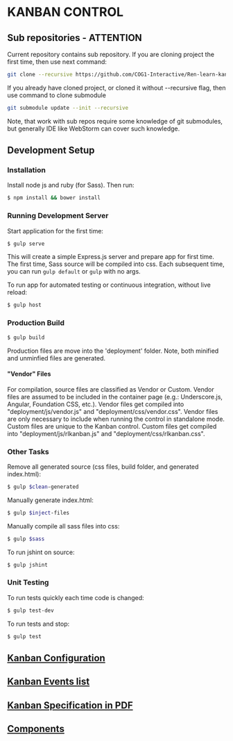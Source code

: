 # KANBAN CONTROL 
## Sub repositories - ATTENTION
Current repository contains sub repository. If you are cloning project the first time, then use next command:
```sh
git clone --recursive https://github.com/COG1-Interactive/Ren-learn-kanban
```
If you already have cloned project, or cloned it without  --recursive flag, then use command to clone submodule
```sh
git submodule update --init --recursive
```
Note, that work with sub repos require some knowledge of git submodules, but generally IDE like WebStorm can cover such knowledge.
## Development Setup
### Installation
Install node js and ruby (for Sass). Then run:
```sh 
$ npm install && bower install
```
### Running Development Server 
Start application for the first time:
```sh
$ gulp serve
```
This will create a simple Express.js server and prepare app for first time.
The first time, Sass source will be compiled into css. Each subsequent time, you can run `gulp default` or `gulp` with no args.

To run app for automated testing or continuous integration, without live reload:
```sh
$ gulp host
```
### Production Build
```sh
$ gulp build
```
Production files are move into the 'deployment' folder.  Note, both minified and unminfied files are generated.
#### "Vendor" Files
For compilation, source files are classified as Vendor or Custom.  Vendor files are assumed to be included in the container page (e.g.: Underscore.js, Angular, Foundation CSS, etc.). Vendor files get compiled into "deployment/js/vendor.js" and "deployment/css/vendor.css".  Vendor files are only necessary to include when running the control in standalone mode. 
Custom files are unique to the Kanban control.  Custom files get compiled into "deployment/js/rlkanban.js" and "deployment/css/rlkanban.css".

### Other Tasks
Remove all generated source (css files, build folder, and generated index.html):
```sh
$ gulp $clean-generated
```
Manually generate index.html:
```sh
$ gulp $inject-files
```
Manually compile all sass files into css:
```sh
$ gulp $sass
```
To run jshint on source:
```sh
$ gulp jshint
```
### Unit Testing
To run tests quickly each time code is changed:
```sh
$ gulp test-dev
```
To run tests and stop:
```sh
$ gulp test
```


## [Kanban Configuration](docs/configuration.md)

## [Kanban Events list](docs/events.md)

## [Kanban Specification in PDF](docs/RENA-UXD-KanbanControl.pdf)

## [Components](docs/components/README.md)